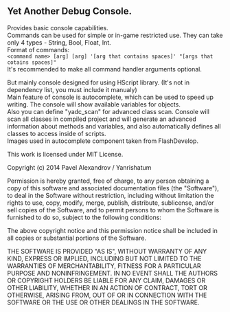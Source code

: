 ## Yet Another Debug Console.

Provides basic console capabilities.  
Commands can be used for simple or in-game restricted use. They can take only 4 types - String, Bool, Float, Int.  
Format of commands:  
`<command name> [arg] [arg] '[arg that contains spaces]' "[args that cotains spaces]"`  
It's recommended to make all command handler arguments optional.  

But mainly console designed for using HScript library. (It's not in dependency list, you must include it manualy)  
Main feature of console is autocomplete, which can be used to speed up writing. The console will show available variables for objects.  
Also you can define "yadc_scan" for advanced class scan. Console will scan all classes in compiled project and will generate an advanced information about methods and variables, and also automatically defines all classes to access inside of scripts.  
Images used in autocomplete component taken from FlashDevelop.  

This work is licensed under MIT License.

Copyright (c) 2014 Pavel Alexandrov / Yanrishatum

Permission is hereby granted, free of charge, to any person obtaining a copy
of this software and associated documentation files (the "Software"), to deal
in the Software without restriction, including without limitation the rights
to use, copy, modify, merge, publish, distribute, sublicense, and/or sell
copies of the Software, and to permit persons to whom the Software is
furnished to do so, subject to the following conditions:

The above copyright notice and this permission notice shall be included in
all copies or substantial portions of the Software.

THE SOFTWARE IS PROVIDED "AS IS", WITHOUT WARRANTY OF ANY KIND, EXPRESS OR
IMPLIED, INCLUDING BUT NOT LIMITED TO THE WARRANTIES OF MERCHANTABILITY,
FITNESS FOR A PARTICULAR PURPOSE AND NONINFRINGEMENT. IN NO EVENT SHALL THE
AUTHORS OR COPYRIGHT HOLDERS BE LIABLE FOR ANY CLAIM, DAMAGES OR OTHER
LIABILITY, WHETHER IN AN ACTION OF CONTRACT, TORT OR OTHERWISE, ARISING FROM,
OUT OF OR IN CONNECTION WITH THE SOFTWARE OR THE USE OR OTHER DEALINGS IN
THE SOFTWARE.
